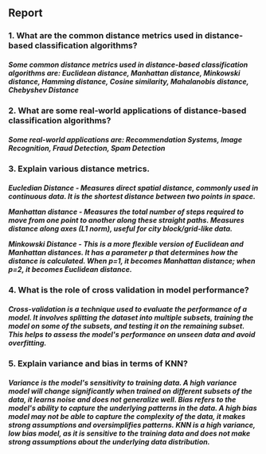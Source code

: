 ## Report

### 1. What are the common distance metrics used in distance-based classification algorithms? 

<h5> Some common distance metrics used in distance-based classification algorithms are: Euclidean distance, Manhattan distance, Minkowski distance, Hamming distance, Cosine similarity, Mahalanobis distance, Chebyshev Distance

### 2. What are some real-world applications of distance-based classification algorithms? 

<h5> Some real-world applications are: Recommendation Systems, Image Recognition, Fraud Detection, Spam Detection

### 3. Explain various distance metrics. 

<h5> Eucledian Distance - Measures direct spatial distance, commonly used in continuous data. It is the shortest distance between two points in space.

Manhattan distance - Measures the total number of steps required to move from one point to another along these straight paths. Measures distance along axes (L1 norm), useful for city block/grid-like data.

Minkowski Distance - This is a more flexible version of Euclidean and Manhattan distances. It has a parameter p that determines how the distance is calculated. When p=1, it becomes Manhattan distance; when p=2, it becomes Euclidean distance.

### 4. What is the role of cross validation in model performance? 

<h5> Cross-validation is a technique used to evaluate the performance of a model. It involves splitting the dataset into multiple subsets, training the model on some of the subsets, and testing it on the remaining subset. This helps to assess the model's performance on unseen data and avoid overfitting.

### 5. Explain variance and bias in terms of KNN? 

<h5> Variance is the model's sensitivity to training data. A high variance model will change significantly when trained on different subsets of the data, it learns noise and does not generalize well. Bias refers to the model's ability to capture the underlying patterns in the data. A high bias model may not be able to capture the complexity of the data, it makes strong assumptions and oversimplifies patterns. KNN is a high variance, low bias model, as it is sensitive to the training data and does not make strong assumptions about the underlying data distribution.